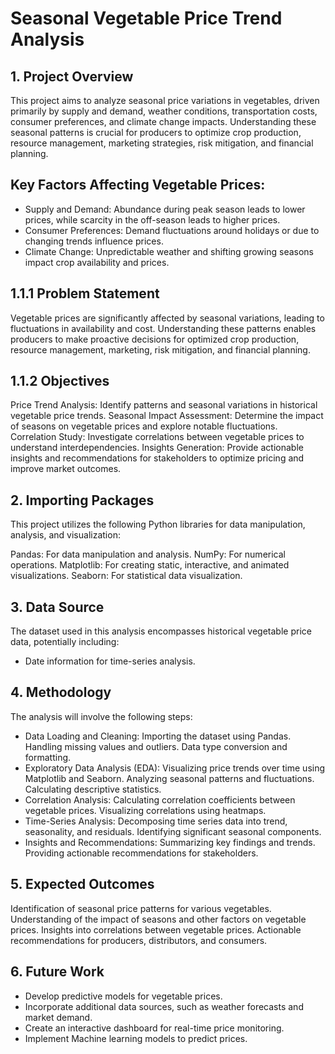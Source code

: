 # Seasonal Vegetable Price Trend Analysis




## 1. Project Overview
This project aims to analyze seasonal price variations in vegetables, driven primarily by supply and demand, weather conditions, transportation costs, consumer preferences, and climate change impacts. Understanding these seasonal patterns is crucial for producers to optimize crop production, resource management, marketing strategies, risk mitigation, and financial planning.

## Key Factors Affecting Vegetable Prices:

- Supply and Demand: Abundance during peak season leads to lower prices, while scarcity in the off-season leads to higher prices.
- Consumer Preferences: Demand fluctuations around holidays or due to changing trends influence prices.
- Climate Change: Unpredictable weather and shifting growing seasons impact crop availability and prices.

## 1.1.1 Problem Statement
Vegetable prices are significantly affected by seasonal variations, leading to fluctuations in availability and cost. Understanding these patterns enables producers to make proactive decisions for optimized crop production, resource management, marketing, risk mitigation, and financial planning.

## 1.1.2 Objectives
Price Trend Analysis: Identify patterns and seasonal variations in historical vegetable price trends.
Seasonal Impact Assessment: Determine the impact of seasons on vegetable prices and explore notable fluctuations.
Correlation Study: Investigate correlations between vegetable prices to understand interdependencies.
Insights Generation: Provide actionable insights and recommendations for stakeholders to optimize pricing and improve market outcomes.

## 2. Importing Packages
This project utilizes the following Python libraries for data manipulation, analysis, and visualization:

Pandas: For data manipulation and analysis.
NumPy: For numerical operations.
Matplotlib: For creating static, interactive, and animated visualizations.
Seaborn: For statistical data visualization.

## 3. Data Source
The dataset used in this analysis encompasses historical vegetable price data, potentially including:
- Date information for time-series analysis.

## 4. Methodology
The analysis will involve the following steps:

- Data Loading and Cleaning:
Importing the dataset using Pandas.
Handling missing values and outliers.
Data type conversion and formatting.
- Exploratory Data Analysis (EDA):
Visualizing price trends over time using Matplotlib and Seaborn.
Analyzing seasonal patterns and fluctuations.
Calculating descriptive statistics.
- Correlation Analysis:
Calculating correlation coefficients between vegetable prices.
Visualizing correlations using heatmaps.
- Time-Series Analysis:
Decomposing time series data into trend, seasonality, and residuals.
Identifying significant seasonal components.
- Insights and Recommendations:
Summarizing key findings and trends.
Providing actionable recommendations for stakeholders.
## 5. Expected Outcomes
Identification of seasonal price patterns for various vegetables.
Understanding of the impact of seasons and other factors on vegetable prices.
Insights into correlations between vegetable prices.
Actionable recommendations for producers, distributors, and consumers.

## 6. Future Work
- Develop predictive models for vegetable prices.
- Incorporate additional data sources, such as weather forecasts and market demand.
- Create an interactive dashboard for real-time price monitoring.
- Implement Machine learning models to predict prices.
